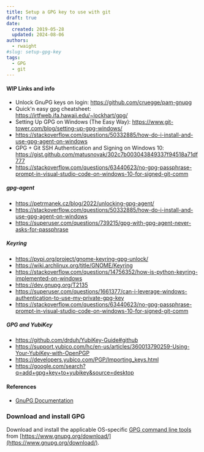 ```yaml
---
title: Setup a GPG key to use with git
draft: true
date:
  created: 2019-05-28
  updated: 2024-08-06
authors:
  - rwaight
#slug: setup-gpg-key
tags:
  - GPG
  - git
---
```



#### WIP Links and info

* Unlock GnuPG keys on login: https://github.com/cruegge/pam-gnupg
* Quick'n easy gpg cheatsheet: https://irtfweb.ifa.hawaii.edu/~lockhart/gpg/
* Setting Up GPG on Windows (The Easy Way): https://www.git-tower.com/blog/setting-up-gpg-windows/
* https://stackoverflow.com/questions/50332885/how-do-i-install-and-use-gpg-agent-on-windows
* GPG + Git SSH Authentication and Signing on Windows 10: https://gist.github.com/matusnovak/302c7b003043849337f94518a71df777
* https://stackoverflow.com/questions/63440623/no-gpg-passphrase-prompt-in-visual-studio-code-on-windows-10-for-signed-git-comm


##### gpg-agent

* https://petrmanek.cz/blog/2022/unlocking-gpg-agent/
* https://stackoverflow.com/questions/50332885/how-do-i-install-and-use-gpg-agent-on-windows
* https://superuser.com/questions/739215/gpg-with-gpg-agent-never-asks-for-passphrase


##### Keyring

* https://pypi.org/project/gnome-keyring-gpg-unlock/
* https://wiki.archlinux.org/title/GNOME/Keyring
* https://stackoverflow.com/questions/14756352/how-is-python-keyring-implemented-on-windows
* https://dev.gnupg.org/T2135
* https://superuser.com/questions/1661377/can-i-leverage-windows-authentication-to-use-my-private-gpg-key
* https://stackoverflow.com/questions/63440623/no-gpg-passphrase-prompt-in-visual-studio-code-on-windows-10-for-signed-git-comm

##### GPG and YubiKey

* https://github.com/drduh/YubiKey-Guide#github
* https://support.yubico.com/hc/en-us/articles/360013790259-Using-Your-YubiKey-with-OpenPGP
* https://developers.yubico.com/PGP/Importing_keys.html
* https://google.com/search?q=add+gpg+key+to+yubikey&source=desktop


#### References

* [GnuPG Documentation](https://www.gnupg.org/documentation/index.html)


### Download and install GPG

Download and install the applicable OS-specific [GPG command line tools](https://www.gnupg.org/download/) from [https://www.gnupg.org/download/](https://www.gnupg.org/download/).

